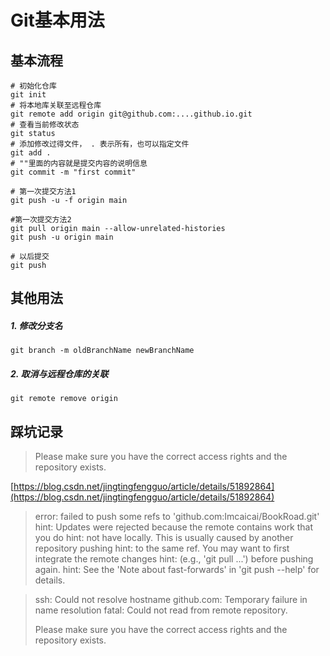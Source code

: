 # Git基本用法


## 基本流程

```shell
# 初始化仓库
git init
# 将本地库关联至远程仓库
git remote add origin git@github.com:....github.io.git
# 查看当前修改状态 
git status 
# 添加修改过得文件， . 表示所有，也可以指定文件 
git add . 
# ""里面的内容就是提交内容的说明信息 
git commit -m "first commit"

# 第一次提交方法1
git push -u -f origin main

#第一次提交方法2
git pull origin main --allow-unrelated-histories 
git push -u origin main

# 以后提交
git push
```

## 其他用法

##### 1. 修改分支名

```shell
git branch -m oldBranchName newBranchName
```

##### 2. 取消与远程仓库的关联

```shell
git remote remove origin
```

## 踩坑记录

> Please make sure you have the correct access rights
> and the repository exists.

[https://blog.csdn.net/jingtingfengguo/article/details/51892864](https://blog.csdn.net/jingtingfengguo/article/details/51892864)

> error: failed to push some refs to 'github.com:Imcaicai/BookRoad.git'
> hint: Updates were rejected because the remote contains work that you do
> hint: not have locally. This is usually caused by another repository pushing
> hint: to the same ref. You may want to first integrate the remote changes
> hint: (e.g., 'git pull ...') before pushing again.
> hint: See the 'Note about fast-forwards' in 'git push --help' for details.







> ssh: Could not resolve hostname github.com: Temporary failure in name resolution
> fatal: Could not read from remote repository.
>
> Please make sure you have the correct access rights
> and the repository exists.

